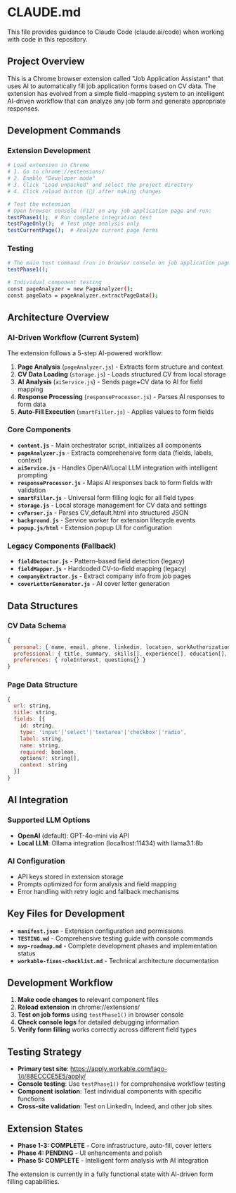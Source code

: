 # CLAUDE.md

This file provides guidance to Claude Code (claude.ai/code) when working with code in this repository.

## Project Overview

This is a Chrome browser extension called "Job Application Assistant" that uses AI to automatically fill job application forms based on CV data. The extension has evolved from a simple field-mapping system to an intelligent AI-driven workflow that can analyze any job form and generate appropriate responses.

## Development Commands

### Extension Development
```bash
# Load extension in Chrome
# 1. Go to chrome://extensions/
# 2. Enable "Developer mode"
# 3. Click "Load unpacked" and select the project directory
# 4. Click reload button (🔄) after making changes

# Test the extension
# Open browser console (F12) on any job application page and run:
testPhase1();  # Run complete integration test
testPageOnly();  # Test page analysis only
testCurrentPage();  # Analyze current page forms
```

### Testing
```bash
# The main test command (run in browser console on job application pages)
testPhase1();

# Individual component testing
const pageAnalyzer = new PageAnalyzer();
const pageData = pageAnalyzer.extractPageData();
```

## Architecture Overview

### AI-Driven Workflow (Current System)
The extension follows a 5-step AI-powered workflow:

1. **Page Analysis** (`pageAnalyzer.js`) - Extracts form structure and context
2. **CV Data Loading** (`storage.js`) - Loads structured CV from local storage  
3. **AI Analysis** (`aiService.js`) - Sends page+CV data to AI for field mapping
4. **Response Processing** (`responseProcessor.js`) - Parses AI responses to form data
5. **Auto-Fill Execution** (`smartFiller.js`) - Applies values to form fields

### Core Components

- **`content.js`** - Main orchestrator script, initializes all components
- **`pageAnalyzer.js`** - Extracts comprehensive form data (fields, labels, context)
- **`aiService.js`** - Handles OpenAI/Local LLM integration with intelligent prompting
- **`responseProcessor.js`** - Maps AI responses back to form fields with validation
- **`smartFiller.js`** - Universal form filling logic for all field types
- **`storage.js`** - Local storage management for CV data and settings
- **`cvParser.js`** - Parses CV_default.html into structured JSON
- **`background.js`** - Service worker for extension lifecycle events
- **`popup.js/html`** - Extension popup UI for configuration

### Legacy Components (Fallback)
- **`fieldDetector.js`** - Pattern-based field detection (legacy)
- **`fieldMapper.js`** - Hardcoded CV-to-field mapping (legacy)
- **`companyExtractor.js`** - Extract company info from job pages
- **`coverLetterGenerator.js`** - AI cover letter generation

## Data Structures

### CV Data Schema
```javascript
{
  personal: { name, email, phone, linkedin, location, workAuthorization },
  professional: { title, summary, skills[], experience[], education[], projects[] },
  preferences: { roleInterest, questions{} }
}
```

### Page Data Structure
```javascript
{
  url: string,
  title: string,
  fields: [{
    id: string,
    type: 'input'|'select'|'textarea'|'checkbox'|'radio',
    label: string,
    name: string,
    required: boolean,
    options?: string[],
    context: string
  }]
}
```

## AI Integration

### Supported LLM Options
- **OpenAI** (default): GPT-4o-mini via API
- **Local LLM**: Ollama integration (localhost:11434) with llama3.1:8b

### AI Configuration
- API keys stored in extension storage
- Prompts optimized for form analysis and field mapping
- Error handling with retry logic and fallback mechanisms

## Key Files for Development

- **`manifest.json`** - Extension configuration and permissions
- **`TESTING.md`** - Comprehensive testing guide with console commands
- **`mvp-roadmap.md`** - Complete development phases and implementation status
- **`workable-fixes-checklist.md`** - Technical architecture documentation

## Development Workflow

1. **Make code changes** to relevant component files
2. **Reload extension** in chrome://extensions/
3. **Test on job forms** using `testPhase1()` in browser console
4. **Check console logs** for detailed debugging information
5. **Verify form filling** works correctly across different field types

## Testing Strategy

- **Primary test site**: https://apply.workable.com/lago-1/j/88ECCCE5E5/apply/
- **Console testing**: Use `testPhase1()` for comprehensive workflow testing
- **Component isolation**: Test individual components with specific functions
- **Cross-site validation**: Test on LinkedIn, Indeed, and other job sites

## Extension States

- **Phase 1-3: COMPLETE** - Core infrastructure, auto-fill, cover letters
- **Phase 4: PENDING** - UI enhancements and polish
- **Phase 5: COMPLETE** - Intelligent form analysis with AI integration

The extension is currently in a fully functional state with AI-driven form filling capabilities.